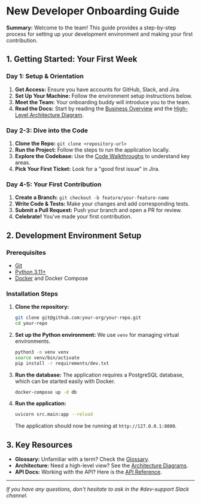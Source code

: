 # New Developer Onboarding Guide

**Summary:** Welcome to the team! This guide provides a step-by-step process for setting up your development environment and making your first contribution.

## 1. Getting Started: Your First Week

### Day 1: Setup & Orientation
1.  **Get Access:** Ensure you have accounts for GitHub, Slack, and Jira.
2.  **Set Up Your Machine:** Follow the environment setup instructions below.
3.  **Meet the Team:** Your onboarding buddy will introduce you to the team.
4.  **Read the Docs:** Start by reading the [Business Overview](../../specifications/business/overview.md) and the [High-Level Architecture Diagram](../../architecture/high-level/diagram.md).

### Day 2-3: Dive into the Code
1.  **Clone the Repo:** `git clone <repository-url>`
2.  **Run the Project:** Follow the steps to run the application locally.
3.  **Explore the Codebase:** Use the [Code Walkthroughs](../../implementation/code-walkthroughs/README.md) to understand key areas.
4.  **Pick Your First Ticket:** Look for a "good first issue" in Jira.

### Day 4-5: Your First Contribution
1.  **Create a Branch:** `git checkout -b feature/your-feature-name`
2.  **Write Code & Tests:** Make your changes and add corresponding tests.
3.  **Submit a Pull Request:** Push your branch and open a PR for review.
4.  **Celebrate!** You've made your first contribution.

## 2. Development Environment Setup

### Prerequisites
- [Git](https://git-scm.com/)
- [Python 3.11+](https://www.python.org/)
- [Docker](https://www.docker.com/) and Docker Compose

### Installation Steps
1.  **Clone the repository:**
    ```bash
    git clone git@github.com:your-org/your-repo.git
    cd your-repo
    ```

2.  **Set up the Python environment:**
    We use `venv` for managing virtual environments.
    ```bash
    python3 -m venv venv
    source venv/bin/activate
    pip install -r requirements/dev.txt
    ```

3.  **Run the database:**
    The application requires a PostgreSQL database, which can be started easily with Docker.
    ```bash
    docker-compose up -d db
    ```

4.  **Run the application:**
    ```bash
    uvicorn src.main:app --reload
    ```
    The application should now be running at `http://127.0.0.1:8000`.

## 3. Key Resources

- **Glossary:** Unfamiliar with a term? Check the [Glossary](../glossary/terms.md).
- **Architecture:** Need a high-level view? See the [Architecture Diagrams](../../architecture/high-level/diagram.md).
- **API Docs:** Working with the API? Here is the [API Reference](../../implementation/api-reference/README.md).

---
*If you have any questions, don't hesitate to ask in the #dev-support Slack channel.*
